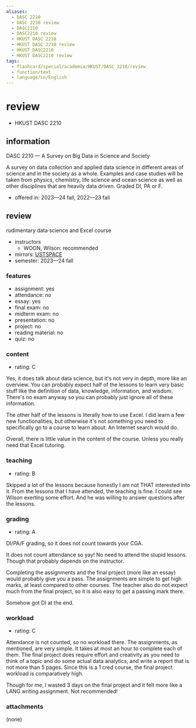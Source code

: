 ```yaml
---
aliases:
  - DASC 2210
  - DASC 2210 review
  - DASC2210
  - DASC2210 review
  - HKUST DASC 2210
  - HKUST DASC 2210 review
  - HKUST DASC2210
  - HKUST DASC2210 review
tags:
  - flashcard/special/academia/HKUST/DASC_2210/review
  - function/text
  - language/in/English
---
```


# review

- HKUST DASC 2210

## information

DASC 2210 — A Survey on Big Data in Science and Society

A survey on data collection and applied data science in different areas of science and in the society as a whole. Examples and case studies will be taken from physics, chemistry, life science and ocean science as well as other disciplines that are heavily data driven. Graded DI, PA or F.

- offered in: 2023—24 fall, 2022—23 fall

## review

rudimentary data science and Excel course

- instructors
  - WOON, Wilson: recommended
- mirrors: [USTSPACE](https://ust.space/review/DASC2210/view/XYkaT359yeQ5B4dX5iuLjkChahoGF9Y7)
- semester: 2023—24 fall

### features

- assignment: yes
- attendance: no
- essay: yes
- final exam: no
- midterm exam: no
- presentation: no
- project: no
- reading material: no
- quiz: no

### content

- rating: C

Yes, it does talk about data science, but it's not very in depth, more like an overview. You can probably expect half of the lessons to learn very basic stuff like the definition of data, knowledge, information, and wisdom. There's no exam anyway so you can probably just ignore all of these information.

The other half of the lessons is literally how to use Excel. I did learn a few new functionalities, but otherwise it's not something you need to specifically go to a course to learn about. An Internet search would do.

Overall, there is little value in the content of the course. Unless you really need that Excel tutoring.

### teaching

- rating: B

Skipped a lot of the lessons because honestly I am not THAT interested into it. From the lessons that I have attended, the teaching is fine. I could see Wilson exerting some effort. And he was willing to answer questions after the lessons.

### grading

- rating: A

DI/PA/F grading, so it does not count towards your CGA.

It does not count attendance so yay! No need to attend the stupid lessons. Though that probably depends on the instructor.

Completing the assignments and the final project (more like an essay) would probably give you a pass. The assignments are simple to get high marks, at least compared to other courses. The teacher also do not expect much from the final project, so it is also easy to get a passing mark there.

Somehow got DI at the end.

### workload

- rating: C

Attendance is not counted, so no workload there. The assignments, as mentioned, are very simple. It takes at most an hour to complete each of them. The final project does require effort and creativity as you need to think of a topic and do some actual data analytics, and write a report that is not more than 5 pages. Since this is a 1 cred course, the final project workload is comparatively high.

Though for me, I wasted 3 days on the final project and it felt more like a LANG writing assignment. Not recommended!

### attachments

(none)
